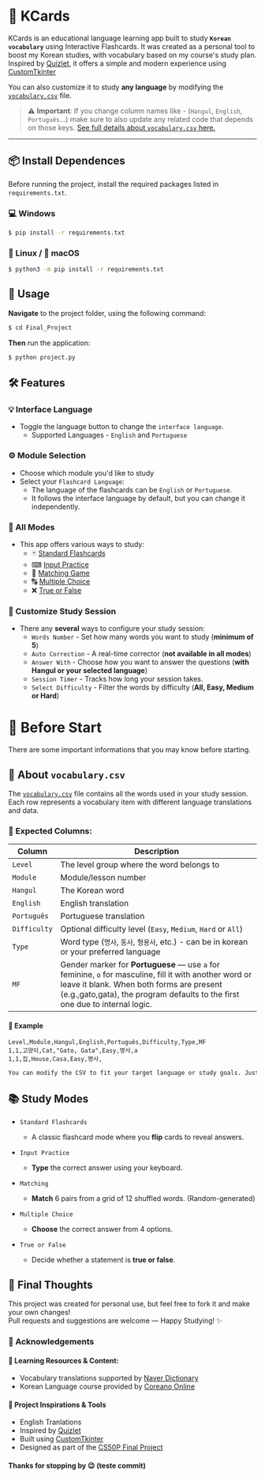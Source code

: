 # 🧠 KCards

KCards is an educational language learning app built to study **`Korean vocabulary`** using Interactive Flashcards. It was created as a personal tool to boost my Korean studies, with vocabulary based on my course's study plan. Inspired by [Quizlet](https://quizlet.com), it offers a simple and modern experience using [CustomTkinter](https://github.com/TomSchimansky/CustomTkinter)

You can also customize it to study **any language** by modifying the [`vocabulary.csv`](vocabulary.csv) file.  
> ⚠️ **Important**: If you change column names like - (`Hangul`, `English`, `Português`...) make sure to also update any related code that depends on those keys.
> [See full details about `vocabulary.csv` here.](#-about-vocabularycsv)

---

## 📦 Install Dependences

Before running the project, install the required packages listed in `requirements.txt`.

### 💻 Windows

```bash
$ pip install -r requirements.txt
```

### 🐧 Linux / 🍎 macOS

```bash
$ python3 -m pip install -r requirements.txt
```

## 🔧 Usage

**Navigate** to the project folder, using the following command:

```bash
$ cd Final_Project
```

**Then** run the application:

```bash
$ python project.py
```

## 🛠 Features

### 💡 Interface Language
- Toggle the language button to change the `interface language`.
  - Supported Languages - `English` and `Portuguese`

### ⚙ Module Selection
- Choose which module you'd like to study
- Select your `Flashcard Language`:
  - The language of the flashcards can be `English` or `Portuguese`.
  - It follows the interface language by default, but you can change it independently.
 
### 🧠 All Modes
- This app offers various ways to study:
  - 🃏 [Standard Flashcards](#-study-modes)
  - ⌨ [Input Practice](#-study-modes)
  - 🎯 [Matching Game](#-study-modes)
  - 🔠 [Multiple Choice](#-study-modes)
  - ❌ [True or False](#-study-modes)

### 🌌 Customize Study Session
- There any **several** ways to configure your study session:
  - `Words Number` - Set how many words you want to study (**minimum of 5**)
  - `Auto Correction` - A real-time corrector (**not available in all modes**)
  - `Answer With` - Choose how you want to answer the questions (**with Hangul or your selected language**)
  - `Session Timer` - Tracks how long your session takes.
  - `Select Difficulty` - Filter the words by difficulty (**All, Easy, Medium or Hard**)  

  
# 🛑 Before Start
There are some important informations that you may know before starting.

## 📃 About `vocabulary.csv`
The [`vocabulary.csv`](vocabulary.csv) file contains all the words used in your study session. Each row represents a vocabulary item with different language translations and data.

### 🧱 Expected Columns:

| Column     | Description                                                                 |
|------------|-----------------------------------------------------------------------------|
| `Level`    | The level group where the word belongs to                                     |
| `Module`   | Module/lesson number                                                        |
| `Hangul`   | The Korean word                                                             |
| `English`  | English translation                                                     |
| `Português`| Portuguese translation                                                  |
| `Difficulty`| Optional difficulty level (`Easy`, `Medium`, `Hard` or `All`)                                                                                     |
| `Type`     | Word type (`명사`, `동사`, `형용사`, etc.) - can be in korean or your preferred language                                                   |
| `MF`       | Gender marker for **Portuguese** — use `a` for feminine, `o` for masculine, fill it with another word or leave it blank. When both forms are present (e.g.,gato,gata), the program defaults to the first one due to internal logic.

#### 🧪 Example

```csv
Level,Module,Hangul,English,Português,Difficulty,Type,MF
1,1,고양이,Cat,"Gato, Gata",Easy,명사,a
1,1,집,House,Casa,Easy,명사,
```

```markdown
You can modify the CSV to fit your target language or study goals. Just make sure the headers match the expected keys in the program, or update he corresponding code.
```

## 📚 Study Modes

- `Standard Flashcards`
  - A classic flashcard mode where you **flip** cards to reveal answers.

- `Input Practice`
  - **Type** the correct answer using your keyboard.

- `Matching`
  - **Match** 6 pairs from a grid of 12 shuffled words. (Random-generated)

- `Multiple Choice`
  - **Choose** the correct answer from 4 options.

- `True or False`
  - Decide whether a statement is **true or false**.

## 💭 Final Thoughts
This project was created for personal use, but feel free to fork it and make your own changes!  
Pull requests and suggestions are welcome — Happy Studying! ✨

### 📝 Acknowledgements

#### 📒 Learning Resources & Content:
- Vocabulary translations supported by [Naver Dictionary](https://en.dict.naver.com/#/main)
- Korean Language course provided by [Coreano Online](https://coreanoonline.com.br/)

#### 💭 Project Inspirations & Tools
- English Tranlations 
- Inspired by [Quizlet](https://quizlet.com)
- Built using [CustomTkinter](https://github.com/TomSchimansky/CustomTkinter)
- Designed as part of the [CS50P Final Project](https://cs50.harvard.edu/python/)


#### Thanks for stopping by 😉 (teste commit)